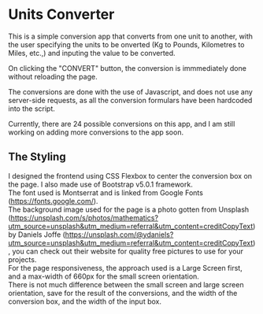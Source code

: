 # Units Converter

This is a simple conversion app that converts from one unit to another, with the user specifying the units to be onverted (Kg to Pounds, Kilometres to Miles, etc.,) and inputing the value to be converted.

On clicking the "CONVERT" button, the conversion is immmediately done without reloading the page.

The conversions are done with the use of Javascript, and does not use any server-side requests, as all the conversion formulars have been hardcoded into the script.

Currently, there are 24 possible conversions on this app, and I am still working on adding more conversions to the app soon.

## The Styling

I designed the frontend using CSS Flexbox to center the conversion box on the page. I also made use of Bootstrap v5.0.1 framework.  
The font used is Montserrat and is linked from Google Fonts (https://fonts.google.com/).  
The background image used for the page is a photo gotten from Unsplash (https://unsplash.com/s/photos/mathematics?utm_source=unsplash&utm_medium=referral&utm_content=creditCopyText) by Daniels Joffe (https://unsplash.com/@ydaniels?utm_source=unsplash&utm_medium=referral&utm_content=creditCopyText), you can check out their website for quality free pictures to use for your projects.  
For the page responsiveness, the approach used is a Large Screen first, and a max-width of 660px for the small screen orientation.  
There is not much difference between the small screen and large screen orientation, save for the result of the conversions, and the width of the conversion box, and the width of the input box.
